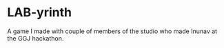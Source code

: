 # LAB-yrinth
A game I made with couple of members of the studio who made Inunav at the GGJ hackathon.
